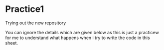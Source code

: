 # Practice1
Trying out the new repository

You can ignore the details which are given below as this is just a practicew for me to understand what happens when i try to write the 
code in this sheet.
